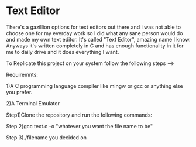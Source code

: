 # Text Editor
There's a gazillion options for text editors out there and i was not able to choose one for my everday work so I did what any sane person would do and made my own text editor.
It's called "Text Editor", amazing name I know.
Anyways it's written completely in C and has enough functionality in it for me to daily drive and it does everything I want.








To Replicate this project on your system follow the following steps --> 


Requiremnts:

1)A C programming language compiler like mingw or gcc or anything else you prefer.

2)A Terminal Emulator







Step1)Clone the repository and run the following commands:   

Step 2)gcc text.c -o "whatever you want the file name to be"          

Step 3)./filename you decided on <name of the file you wanna open or create>
